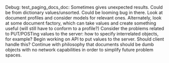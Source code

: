 Debug: test_paging_docs_doc: Sometimes gives unexpected results. Could be from dictionary values/unsorted. Could be looming bug in there.
Look at document profiles and consider models for relevant ones.
Alternately, look at some document factory, which can take values and create something useful (will still have to conform to a profile?)
Consider the problems related to PUT/POSTing values to the server: how to specify interrelated objects, for example? 
    Begin working on API to put values to the server. Should client handle this? Continue with philosophy that documents should be dumb objects with no network capabilities in order to simplify future problem spaces.
 
